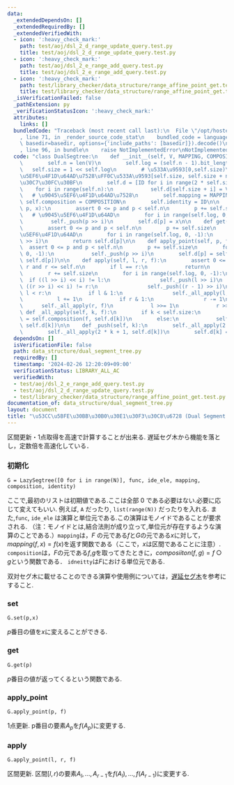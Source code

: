 ```yaml
---
data:
  _extendedDependsOn: []
  _extendedRequiredBy: []
  _extendedVerifiedWith:
  - icon: ':heavy_check_mark:'
    path: test/aoj/dsl_2_d_range_update_query.test.py
    title: test/aoj/dsl_2_d_range_update_query.test.py
  - icon: ':heavy_check_mark:'
    path: test/aoj/dsl_2_e_range_add_query.test.py
    title: test/aoj/dsl_2_e_range_add_query.test.py
  - icon: ':heavy_check_mark:'
    path: test/library_checker/data_structure/range_affine_point_get.test.py
    title: test/library_checker/data_structure/range_affine_point_get.test.py
  _isVerificationFailed: false
  _pathExtension: py
  _verificationStatusIcon: ':heavy_check_mark:'
  attributes:
    links: []
  bundledCode: "Traceback (most recent call last):\n  File \"/opt/hostedtoolcache/PyPy/3.10.13/x64/lib/pypy3.10/site-packages/onlinejudge_verify/documentation/build.py\"\
    , line 71, in _render_source_code_stat\n    bundled_code = language.bundle(stat.path,\
    \ basedir=basedir, options={'include_paths': [basedir]}).decode()\n  File \"/opt/hostedtoolcache/PyPy/3.10.13/x64/lib/pypy3.10/site-packages/onlinejudge_verify/languages/python.py\"\
    , line 96, in bundle\n    raise NotImplementedError\nNotImplementedError\n"
  code: "class DualSegtree:\n    def __init__(self, V, MAPPING, COMPOSITION, ID):\n\
    \        self.n = len(V)\n        self.log = (self.n - 1).bit_length()\n     \
    \   self.size = 1 << self.log\n        # \u533A\u9593[0,self.size)\u3092\u9045\
    \u5EF6\u4F1D\u64AD\u7528\uFF0C\u533A\u9593[self.size, self.size + n)\u304C\u5B9F\
    \u30C7\u30FC\u30BF\n        self.d = [ID for i in range(2 * self.size)]\n    \
    \    for i in range(self.n):\n            self.d[self.size + i] = V[i]\n     \
    \   # \u9045\u5EF6\u4F1D\u64AD\u7528\n        self.mapping = MAPPING\n       \
    \ self.composition = COMPOSITION\n        self.identity = ID\n\n    def set(self,\
    \ p, x):\n        assert 0 <= p and p < self.n\n        p += self.size\n     \
    \   # \u9045\u5EF6\u4F1D\u64AD\n        for i in range(self.log, 0, -1):\n   \
    \         self._push(p >> i)\n        self.d[p] = x\n\n    def get(self, p):\n\
    \        assert 0 <= p and p < self.n\n        p += self.size\n        # \u9045\
    \u5EF6\u4F1D\u64AD\n        for i in range(self.log, 0, -1):\n            self._push(p\
    \ >> i)\n        return self.d[p]\n\n    def apply_point(self, p, f):\n      \
    \  assert 0 <= p and p < self.n\n        p += self.size\n        for i in range(self.log,\
    \ 0, -1):\n            self._push(p >> i)\n        self.d[p] = self.mapping(f,\
    \ self.d[p])\n\n    def apply(self, l, r, f):\n        assert 0 <= l and l <=\
    \ r and r <= self.n\n        if l == r:\n            return\n        l += self.size\n\
    \        r += self.size\n        for i in range(self.log, 0, -1):\n          \
    \  if ((l >> i) << i) != l:\n                self._push(l >> i)\n            if\
    \ ((r >> i) << i) != r:\n                self._push((r - 1) >> i)\n        while\
    \ l < r:\n            if l & 1:\n                self._all_apply(l, f)\n     \
    \           l += 1\n            if r & 1:\n                r -= 1\n          \
    \      self._all_apply(r, f)\n            l >>= 1\n            r >>= 1\n\n   \
    \ def _all_apply(self, k, f):\n        if k < self.size:\n            self.d[k]\
    \ = self.composition(f, self.d[k])\n        else:\n            self.d[k] = self.mapping(f,\
    \ self.d[k])\n\n    def _push(self, k):\n        self._all_apply(2 * k, self.d[k])\n\
    \        self._all_apply(2 * k + 1, self.d[k])\n        self.d[k] = self.identity\n"
  dependsOn: []
  isVerificationFile: false
  path: data_structure/dual_segment_tree.py
  requiredBy: []
  timestamp: '2024-02-26 12:20:09+09:00'
  verificationStatus: LIBRARY_ALL_AC
  verifiedWith:
  - test/aoj/dsl_2_e_range_add_query.test.py
  - test/aoj/dsl_2_d_range_update_query.test.py
  - test/library_checker/data_structure/range_affine_point_get.test.py
documentation_of: data_structure/dual_segment_tree.py
layout: document
title: "\u53CC\u5BFE\u30BB\u30B0\u30E1\u30F3\u30C8\u6728 (Dual Segment Tree)"
---
```


区間更新・1点取得を高速で計算することが出来る. 遅延セグ木から機能を落とし，定数倍を高速化している．

### 初期化

```
G = LazySegtree([0 for i in range(N)], func, ide_ele, mapping, composition, identity)
```
ここで,最初のリストは初期値である.ここは全部 $0$ である必要はない.必要に応じて変えてもいい. 例えば, `A` だったり, `list(range(N))` だったりを入れる. また,`func`, `ide_ele` は演算と単位元である.この演算はモノイドであることが要求される. （注：モノイドとは,結合法則が成り立って,単位元が存在するような演算のことである.）`mapping`は，$F$
の元である$f$と$G$の元である$x$に対して，$mapping(f,x)=f(x)$を返す関数である（ここで，$x$は区間であることに注意）. `composition`は，$F$の元である$f$,$g$を取ってきたときに，$composiiton(f,g)=f○g$という関数である． `idneitty`は$F$における単位元である.

双対セグ木に載せることのできる演算や使用例については，[遅延セグ木](./lazy_segment_tree.py)を参考にすること.

### set

```
G.set(p,x)
```
$p$番目の値を$x$に変えることができる.

### get

```
G.get(p)
```
$p$番目の値が返ってくるという関数である.


### apply_point

```
G.apply_point(p, f)
```

1点更新. p番目の要素$A_p$を$f(A_p)$に変更する.

### apply

```
G.apply_point(l, r, f)
```

区間更新. 区間$[l,r)$の要素$A_l, ..., A_{r-1}$を$f(A_l), ..., f(A_{r-1})$に変更する.

